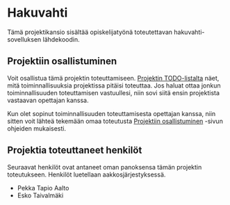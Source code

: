 # Hakuvahti

Tämä projektikansio sisältää opiskelijatyönä toteutettavan hakuvahti-sovelluksen lähdekoodin. 

## Projektiin osallistuminen

Voit osallistua tämä projektin toteuttamiseen. [Projektin TODO-listalta](./TODO.md) näet, mitä toiminnallisuuksia projektissa pitäisi toteuttaa. Jos haluat ottaa jonkun toiminnallisuuden toteuttamisen vastuullesi, niin sovi siitä ensin projektista vastaavan opettajan kanssa. 

Kun olet sopinut toiminnallisuuden toteuttamisesta opettajan kanssa, niin sitten voit lähteä tekemään omaa toteutusta [Projektiin osallistuminen](./CONTRIBUTING.md) -sivun ohjeiden mukaisesti.

## Projektia toteuttaneet henkilöt

Seuraavat henkilöt ovat antaneet oman panoksensa tämän projektin toteutukseen. Henkilöt luetellaan aakkosjärjestyksessä.

 - Pekka Tapio Aalto 
 - Esko Taivalmäki